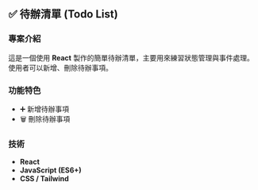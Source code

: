 ## ✅ 待辦清單 (Todo List)

### 專案介紹

這是一個使用 **React** 製作的簡單待辦清單，主要用來練習狀態管理與事件處理。  
使用者可以新增、刪除待辦事項。

### 功能特色

- ➕ 新增待辦事項
- 🗑️ 刪除待辦事項

### 技術

- **React**
- **JavaScript (ES6+)**
- **CSS / Tailwind**
